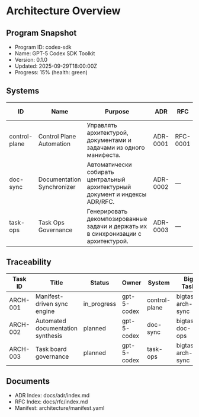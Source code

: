 # Architecture Overview

## Program Snapshot
- Program ID: codex-sdk
- Name: GPT-5 Codex SDK Toolkit
- Version: 0.1.0
- Updated: 2025-09-29T18:00:00Z
- Progress: 15% (health: green)

## Systems
| ID | Name | Purpose | ADR | RFC | Status | Dependencies | Roadmap Phase | Key Metrics |
| --- | --- | --- | --- | --- | --- | --- | --- | --- |
| control-plane | Control Plane Automation | Управлять архитектурой, документами и задачами из одного манифеста. | ADR-0001 | RFC-0001 | active | — | m_q1 | quality_pct=95, cycle_hours=2, drift_tolerance_min=0 |
| doc-sync | Documentation Synchronizer | Автоматически собирать центральный архитектурный документ и индексы ADR/RFC. | ADR-0002 | — | planned | control-plane | m_q1 | freshness_minutes=5, coverage_pct=100 |
| task-ops | Task Ops Governance | Генерировать декомпозированные задачи и держать их в синхронизации с архитектурой. | ADR-0003 | — | planned | control-plane, doc-sync | m_q1 | update_latency_minutes=5, traceability_pct=100 |

## Traceability
| Task ID | Title | Status | Owner | System | Big Task | Epic | Phase |
| --- | --- | --- | --- | --- | --- | --- | --- |
| ARCH-001 | Manifest-driven sync engine | in_progress | gpt-5-codex | control-plane | bigtask-arch-sync | sdk-foundation | m_q1 |
| ARCH-002 | Automated documentation synthesis | planned | gpt-5-codex | doc-sync | bigtask-doc-ops | sdk-foundation | m_q1 |
| ARCH-003 | Task board governance | planned | gpt-5-codex | task-ops | bigtask-arch-sync | sdk-foundation | m_q1 |

## Documents
- ADR Index: docs/adr/index.md
- RFC Index: docs/rfc/index.md
- Manifest: architecture/manifest.yaml
